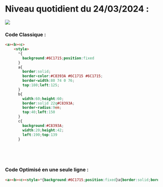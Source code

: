 # Niveau quotidient du 24/03/2024 : 

<img src = "https://firebasestorage.googleapis.com/v0/b/cssbattleapp.appspot.com/o/user%2Fummd3POvEDfFyeFvVdOMG3OOrwE2%2Ftargets%2Ftarget_AZTAQS4.png?alt=media">


### Code Classique :  

```html 
<a><b><c>
    <style>
      *{
        background:#6C1715;position:fixed
      }
      a{
        border:solid;
        border-color:#C8393A #6C1715 #6C1715;
        border-width:80 74 0 76;
        top:180;left:125;
      }
      b{
        width:60;height:60;
        border:solid 22q#C8393A;
        border-radius:9em;
        top:40;left:150
      }
      c{
        background:#C8393A;
        width:20;height:42;
        left:190;top:139
      }

  
```

<br>

### Code Optimisé en une seule ligne : 

```html 
<a><b><c><style>*{background:#6C1715;position:fixed}a{border:solid;border-color:#C8393A#6C1715#6C1715;border-width:80 74 0 76;top:180;left:125}b{width:60;height:60;border:solid 22q#C8393A;border-radius:9em;top:40;left:150}c{background: #C8393A;width:20;height:42;left:190;top:139


```